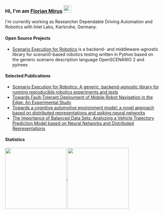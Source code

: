 <!--### Hi there 👋-->
### Hi, I'm am [Florian Mirus](https://fmirus.github.io) <img src="https://media.giphy.com/media/hvRJCLFzcasrR4ia7z/giphy.gif" width="25px">

I'm currently working as Researcher Dependable Driving Automation and Robotics with Intel Labs, Karlsruhe, Germany.

#### Open Source Projects

- [Scenario Execution for Robotics](https://github.com/IntelLabs/scenario_execution) is a backend- and middleware-agnostic library for scenari0-based robotics testing written in Python based on the generic scenario description language OpenSCENARIO 2 and pytrees

#### Selected Publications

- [Scenario Execution for Robotics: A generic, backend-agnostic library for running reproducible robotics experiments and tests](https://arxiv.org/abs/2409.07080)
- [Towards Fault-Tolerant Deployment of Mobile Robot Navigation in the Edge: An Experimental Study](https://www.cncf.io/reports/edge-native-application-design-behaviors-whitepaper/)
- [Towards a cognitive automotive environment model: a novel approach based on distributed representations and spiking neural networks](https://mediatum.ub.tum.de/?id=1519881)
- [The Importance of Balanced Data Sets: Analyzing a Vehicle Trajectory Prediction Model based on Neural Networks and Distributed Representations](https://ieeexplore.ieee.org/document/9206627)

#### Statistics

<a href="https://github.com/anuraghazra/github-readme-stats">
    <img height=200 align="center" src="https://github-readme-stats.vercel.app/api?username=fmirus&layout=compact&show_icons=true&theme=radical&hide=postscript" />
</a>
<a href="https://github.com/anuraghazra/convoychat">
    <img height=200 align="center" src="https://github-readme-stats.vercel.app/api/top-langs?username=fmirus&layout=compact&langs_count=8&card_width=320" />
 </a> 
<!--<p align="left"> -->
  <!--<img alt="Top Langs" height="150px" src="https://github-readme-stats-git-masterrstaa-rickstaa.vercel.app/api/top-langs/?username=fmirus&layout=compact&show_icons=true&theme=radical" />-->
  <!--<img alt="github stats" height="150px" src="https://github-readme-stats-git-masterrstaa-rickstaa.vercel.app/api?username=fmirus&theme=radical&show_icons=ture" />-->
<!--</p>-->
<!--
**fmirus/fmirus** is a ✨ _special_ ✨ repository because its `README.md` (this file) appears on your GitHub profile.

Here are some ideas to get you started:

- 🔭 I’m currently working on ...
- 🌱 I’m currently learning ...
- 👯 I’m looking to collaborate on ...
- 🤔 I’m looking for help with ...
- 💬 Ask me about ...
- 📫 How to reach me: ...
- 😄 Pronouns: ...
- ⚡ Fun fact: ...
-->
